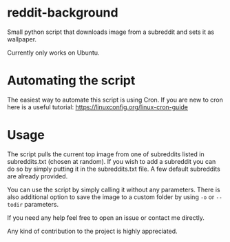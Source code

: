 # reddit-background
Small python script that downloads image from a subreddit and sets it as wallpaper.

Currently only works on Ubuntu.

# Automating the script
The easiest way to automate this script is using Cron.
If you are new to cron here is a useful tutorial: https://linuxconfig.org/linux-cron-guide

# Usage
The script pulls the current top image from one of subreddits listed in subreddits.txt (chosen at random).
If you wish to add a subreddit you can do so by simply putting it in the subreddits.txt file.
A few default subreddits are already provided.

You can use the script by simply calling it without any parameters.
There is also additional option to save the image to a custom folder by using `-o` or `--todir` parameters.




If you need any help feel free to open an issue or contact me directly.

Any kind of contribution to the project is highly appreciated.
